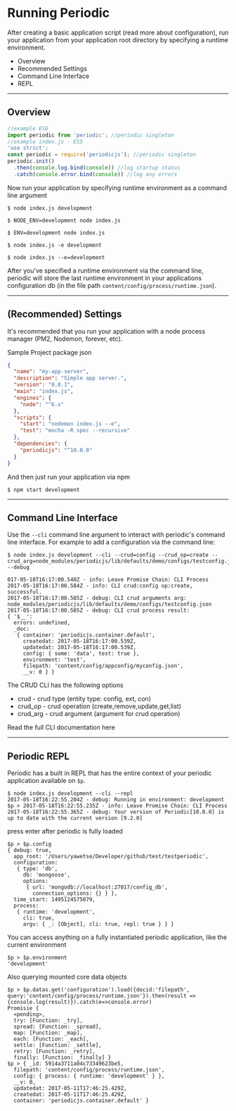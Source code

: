 # Running Periodic

After creating a basic application script (read more about configuration), run your application from your application root directory by specifying a runtime environment.

* Overview
* Recommended Settings
* Command Line Interface
* REPL
___
## Overview
```javascript
//example ES6
import periodic from 'periodic'; //periodic singleton
//example index.js - ES5
'use strict';
const periodic = require('periodicjs'); //periodic singleton
periodic.init()
  .then(console.log.bind(console)) //log startup status
  .catch(console.error.bind(console)) //log any errors
```

Now run your application by specifying runtime environment as a command line argument
```
$ node index.js development
```
```
$ NODE_ENV=development node index.js
```
```
$ ENV=development node index.js
```
```
$ node index.js -e development
```
```
$ node index.js --e=development
```

After you've specified a runtime environment via the command line, periodic will store the last runtime environment in your applications configuration db (in the file path `content/config/process/runtime.json`).

---
## (Recommended) Settings
It's recommended that you run your application with a node process manager (PM2, Nodemon, forever, etc).

Sample Project package json
```json
{
  "name": "my-app-server",
  "description": "Simple app server.",
  "version": "0.0.1",
  "main": "index.js",
  "engines": {
    "node": "^6.x"
  },
  "scripts": {
    "start": "nodemon index.js --e",
    "test": "mocha -R spec --recursive"
  },
  "dependencies": {
    "periodicjs": "^10.0.0"
  }
}

```

And then just run your application via npm
```
$ npm start development
```
---
## Command Line Interface
Use the `--cli` command line argument to interact with periodic's command line interface. For example to add a configuration via the command line:
```
$ node index.js development --cli --crud=config --crud_op=create --crud_arg=node_modules/periodicjs/lib/defaults/demo/configs/testconfig.json --debug

017-05-18T16:17:00.540Z - info: Leave Promise Chain: CLI Process
2017-05-18T16:17:00.584Z - info: CLI crud:config op:create, successful.
2017-05-18T16:17:00.585Z - debug: CLI crud arguments arg: node_modules/periodicjs/lib/defaults/demo/configs/testconfig.json
2017-05-18T16:17:00.585Z - debug: CLI crud process result: 
{ '$__': 
  errors: undefined,
  _doc: 
   { container: 'periodicjs.container.default',
     createdat: 2017-05-18T16:17:00.539Z,
     updatedat: 2017-05-18T16:17:00.539Z,
     config: { some: 'data', test: true },
     environment: 'test',
     filepath: 'content/config/appconfig/myconfig.json',
     __v: 0 } }
```
The CRUD CLI has the following options
* crud - crud type (entity type: config, ext, con)
* crud_op - crud operation (create,remove,update,get,list)
* crud_arg - crud argument (argument for crud operation)

Read the full CLI documentation here

---
## Periodic REPL
Periodic has a built in REPL that has the entire context of your periodic application available on `$p`.
```
$ node index.js development --cli --repl
2017-05-18T16:22:55.204Z - debug: Running in environment: development
$p > 2017-05-18T16:22:55.235Z - info: Leave Promise Chain: CLI Process
2017-05-18T16:22:55.365Z - debug: Your version of Periodic[10.0.0] is up to date with the current version [9.2.0]
```
press enter after periodic is fully loaded
```
$p > $p.config
{ debug: true,
  app_root: '/Users/yawetse/Developer/github/test/testperiodic',
  configuration: 
   { type: 'db',
     db: 'mongoose',
     options: 
      { url: 'mongodb://localhost:27017/config_db',
        connection_options: {} } },
  time_start: 1495124575079,
  process: 
   { runtime: 'development',
     cli: true,
     argv: { _: [Object], cli: true, repl: true } } }
```
You can access anything on a fully instantiated periodic application, like the current environment
```
$p > $p.environment
'development'
```
Also querying mounted core data objects
```
$p > $p.datas.get('configuration').load({docid:'filepath', query:'content/config/process/runtime.json'}).then(result => {console.log(result)}).catch(e=>console.error)
Promisie {
  <pending>,
  try: [Function: _try],
  spread: [Function: _spread],
  map: [Function: _map],
  each: [Function: _each],
  settle: [Function: _settle],
  retry: [Function: _retry],
  finally: [Function: _finally] }
$p > { _id: 5914a3711a04c73349623be5,
  filepath: 'content/config/process/runtime.json',
  config: { process: { runtime: 'development' } },
  __v: 0,
  updatedat: 2017-05-11T17:46:25.429Z,
  createdat: 2017-05-11T17:46:25.429Z,
  container: 'periodicjs.container.default' }
```